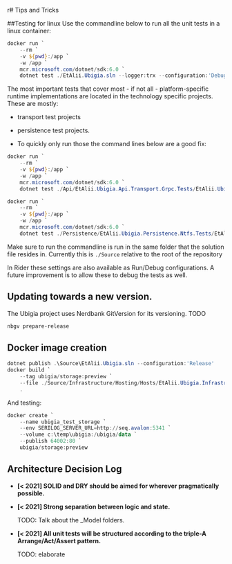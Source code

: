 r# Tips and Tricks

##Testing for linux
Use the commandline below to run all the unit tests in a linux container:

```powershell
docker run `
    --rm `
    -v ${pwd}:/app `
    -w /app `
    mcr.microsoft.com/dotnet/sdk:6.0 `
    dotnet test ./EtAlii.Ubigia.sln --logger:trx --configuration:'Debug-Ubuntu' /p:UbigiaIsRunningOnBuildAgent=true
```

The most important tests that cover most - if not all - platform-specific runtime implementations are located in the technology specific projects.
These are mostly:
- transport test projects
- persistence test projects.

- To quickly only run those the command lines below are a good fix:

```powershell
docker run `
    --rm `
    -v ${pwd}:/app `
    -w /app `
    mcr.microsoft.com/dotnet/sdk:6.0 `
    dotnet test ./Api/EtAlii.Ubigia.Api.Transport.Grpc.Tests/EtAlii.Ubigia.Api.Transport.Grpc.Tests.csproj --logger:trx --results-directory:./Api/EtAlii.Ubigia.Api.Transport.Grpc.Tests/bin/TestResults --configuration:'Debug-Ubuntu' /p:UbigiaIsRunningOnBuildAgent=true

docker run `
    --rm `
    -v ${pwd}:/app `
    -w /app `
    mcr.microsoft.com/dotnet/sdk:6.0 `
    dotnet test ./Persistence/EtAlii.Ubigia.Persistence.Ntfs.Tests/EtAlii.Ubigia.Persistence.Ntfs.Tests.csproj --logger:trx --results-directory:./Persistence/EtAlii.Ubigia.Persistence.Ntfs.Tests/bin/TestResults --configuration:'Debug-Ubuntu' /p:UbigiaIsRunningOnBuildAgent=true
```
Make sure to run the commandline is run in the same folder that the solution file resides in.
Currently this is ```./Source``` relative to the root of the repository

In Rider these settings are also available as Run/Debug configurations. A future improvement is to allow these to debug the tests as well.

## Updating towards a new version.
The Ubigia project uses Nerdbank GitVersion for its versioning.
TODO
```powershell
nbgv prepare-release
```

## Docker image creation

```powershell
dotnet publish .\Source\EtAlii.Ubigia.sln --configuration:'Release'
docker build `
    --tag ubigia/storage:preview `
    --file ./Source/Infrastructure/Hosting/Hosts/EtAlii.Ubigia.Infrastructure.Hosting.DockerHost/Dockerfile
    .
```

And testing:
```powershell
docker create `
    --name ubigia_test_storage `
    --env SERILOG_SERVER_URL=http://seq.avalon:5341 `
    --volume c:\temp\ubigia:/ubigia/data `
    --publish 64002:80 `
    ubigia/storage:preview
```

## Architecture Decision Log

- **[< 2021] SOLID and DRY should be aimed for wherever pragmatically possible.**

- **[< 2021] Strong separation between logic and state.**

  TODO: Talk about the _Model folders.

- **[< 2021] All unit tests will be structured according to the triple-A Arrange/Act/Assert pattern.**

  TODO: elaborate

